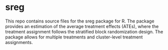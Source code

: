 # sreg
This repo contains source files for the sreg package for R.
The package provides an estimation of the average treatment effects (ATEs), where the treatment assignment follows the stratified block randomization design. The package allows for multiple treatments and cluster-level treatment assignments.
